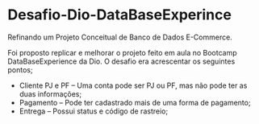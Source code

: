 # Desafio-Dio-DataBaseExperince
 Refinando um Projeto Conceitual de Banco de Dados E-Commerce.

 Foi proposto replicar e melhorar o projeto feito em aula no Bootcamp DataBaseExperience da Dio.
 O desafio era acrescentar os seguintes pontos;
 - Cliente PJ e PF – Uma conta pode ser PJ ou PF, mas não pode ter as duas informações;
 - Pagamento – Pode ter cadastrado mais de uma forma de pagamento;
 - Entrega – Possui status e código de rastreio;
